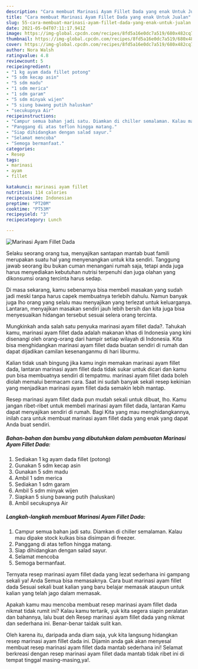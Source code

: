 ```yaml
---
description: "Cara membuat Marinasi Ayam Fillet Dada yang enak Untuk Jualan"
title: "Cara membuat Marinasi Ayam Fillet Dada yang enak Untuk Jualan"
slug: 55-cara-membuat-marinasi-ayam-fillet-dada-yang-enak-untuk-jualan
date: 2021-05-04T07:11:17.941Z
image: https://img-global.cpcdn.com/recipes/8fd5a16e0dc7a519/680x482cq70/marinasi-ayam-fillet-dada-foto-resep-utama.jpg
thumbnail: https://img-global.cpcdn.com/recipes/8fd5a16e0dc7a519/680x482cq70/marinasi-ayam-fillet-dada-foto-resep-utama.jpg
cover: https://img-global.cpcdn.com/recipes/8fd5a16e0dc7a519/680x482cq70/marinasi-ayam-fillet-dada-foto-resep-utama.jpg
author: Nora Walsh
ratingvalue: 4.8
reviewcount: 5
recipeingredient:
- "1 kg ayam dada fillet potong"
- "5 sdm kecap asin"
- "5 sdm madu"
- "1 sdm merica"
- "1 sdm garam"
- "5 sdm minyak wijen"
- "5 siung bawang putih haluskan"
- "secukupnya Air"
recipeinstructions:
- "Campur semua bahan jadi satu. Diamkan di chiller semalaman. Kalau mau dipake stock kulkas bisa disimpan di freezer."
- "Panggang di atas teflon hingga matang."
- "Siap dihidangkan dengan salad sayur."
- "Selamat mencoba"
- "Semoga bermanfaat."
categories:
- Resep
tags:
- marinasi
- ayam
- fillet

katakunci: marinasi ayam fillet 
nutrition: 114 calories
recipecuisine: Indonesian
preptime: "PT20M"
cooktime: "PT53M"
recipeyield: "3"
recipecategory: Lunch

---
```



![Marinasi Ayam Fillet Dada](https://img-global.cpcdn.com/recipes/8fd5a16e0dc7a519/680x482cq70/marinasi-ayam-fillet-dada-foto-resep-utama.jpg)

Selaku seorang orang tua, menyajikan santapan mantab buat famili merupakan suatu hal yang menyenangkan untuk kita sendiri. Tanggung jawab seorang ibu bukan cuman menangani rumah saja, tetapi anda juga harus menyediakan kebutuhan nutrisi terpenuhi dan juga olahan yang dikonsumsi orang tercinta harus sedap.

Di masa  sekarang, kamu sebenarnya bisa membeli masakan yang sudah jadi meski tanpa harus capek membuatnya terlebih dahulu. Namun banyak juga lho orang yang selalu mau menyajikan yang terlezat untuk keluarganya. Lantaran, menyajikan masakan sendiri jauh lebih bersih dan kita juga bisa menyesuaikan hidangan tersebut sesuai selera orang tercinta. 



Mungkinkah anda salah satu penyuka marinasi ayam fillet dada?. Tahukah kamu, marinasi ayam fillet dada adalah makanan khas di Indonesia yang kini disenangi oleh orang-orang dari hampir setiap wilayah di Indonesia. Kita bisa menghidangkan marinasi ayam fillet dada buatan sendiri di rumah dan dapat dijadikan camilan kesenanganmu di hari liburmu.

Kalian tidak usah bingung jika kamu ingin memakan marinasi ayam fillet dada, lantaran marinasi ayam fillet dada tidak sukar untuk dicari dan kamu pun bisa membuatnya sendiri di tempatmu. marinasi ayam fillet dada boleh diolah memalui bermacam cara. Saat ini sudah banyak sekali resep kekinian yang menjadikan marinasi ayam fillet dada semakin lebih mantap.

Resep marinasi ayam fillet dada pun mudah sekali untuk dibuat, lho. Kamu jangan ribet-ribet untuk membeli marinasi ayam fillet dada, lantaran Kamu dapat menyajikan sendiri di rumah. Bagi Kita yang mau menghidangkannya, inilah cara untuk membuat marinasi ayam fillet dada yang enak yang dapat Anda buat sendiri.

<!--inarticleads1-->

##### Bahan-bahan dan bumbu yang dibutuhkan dalam pembuatan Marinasi Ayam Fillet Dada:

1. Sediakan 1 kg ayam dada fillet (potong)
1. Gunakan 5 sdm kecap asin
1. Gunakan 5 sdm madu
1. Ambil 1 sdm merica
1. Sediakan 1 sdm garam
1. Ambil 5 sdm minyak wijen
1. Siapkan 5 siung bawang putih (haluskan)
1. Ambil secukupnya Air




<!--inarticleads2-->

##### Langkah-langkah membuat Marinasi Ayam Fillet Dada:

1. Campur semua bahan jadi satu. Diamkan di chiller semalaman. Kalau mau dipake stock kulkas bisa disimpan di freezer.
1. Panggang di atas teflon hingga matang.
1. Siap dihidangkan dengan salad sayur.
1. Selamat mencoba
1. Semoga bermanfaat.




Ternyata resep marinasi ayam fillet dada yang lezat sederhana ini gampang sekali ya! Anda Semua bisa memasaknya. Cara buat marinasi ayam fillet dada Sesuai sekali buat kalian yang baru belajar memasak ataupun untuk kalian yang telah jago dalam memasak.

Apakah kamu mau mencoba membuat resep marinasi ayam fillet dada nikmat tidak rumit ini? Kalau kamu tertarik, yuk kita segera siapin peralatan dan bahannya, lalu buat deh Resep marinasi ayam fillet dada yang nikmat dan sederhana ini. Benar-benar taidak sulit kan. 

Oleh karena itu, daripada anda diam saja, yuk kita langsung hidangkan resep marinasi ayam fillet dada ini. Dijamin anda gak akan menyesal membuat resep marinasi ayam fillet dada mantab sederhana ini! Selamat berkreasi dengan resep marinasi ayam fillet dada mantab tidak ribet ini di tempat tinggal masing-masing,ya!.

